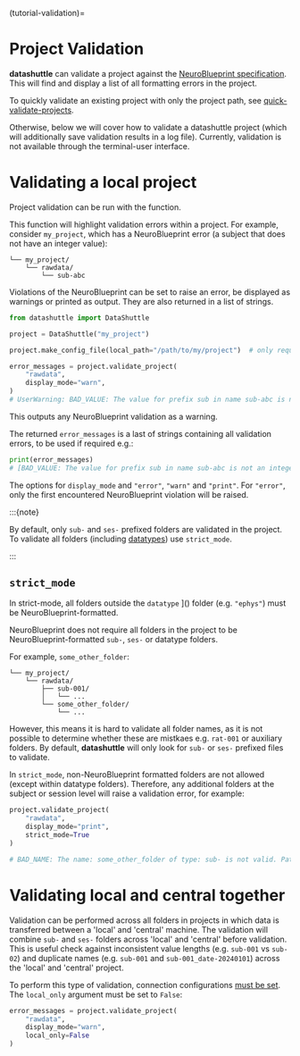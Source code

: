 (tutorial-validation)=

# Project Validation

**datashuttle** can validate a project against the
[NeuroBlueprint specification](https://neuroblueprint.neuroinformatics.dev/latest/specification.html).
This will find and display a list of all formatting errors in the project.

To quickly validate an existing project with only the project path, see [quick-validate-projects](how-to-validate-project).

Otherwise, below we will cover how to validate a datashuttle project (which will additionally save validation results in a log file).
Currently, validation is not available through the terminal-user interface.

# Validating a local project

Project validation can be run with the [](datashuttle.DataShuttle.validate_project) function.

This function will highlight validation errors within a project. For example, consider
``my_project``, which has a NeuroBlueprint error (a subject that does not have an integer value):

```shell
└── my_project/
    └── rawdata/
        └── sub-abc
```

Violations of the NeuroBlueprint can be set to raise an error, be displayed as warnings or printed as output.
They are also returned in a list of strings.

```python
from datashuttle import DataShuttle

project = DataShuttle("my_project")

project.make_config_file(local_path="/path/to/my/project")  # only required once, on initial project set up

error_messages = project.validate_project(
    "rawdata",
    display_mode="warn",
)
# UserWarning: BAD_VALUE: The value for prefix sub in name sub-abc is not an integer. Path: <path to folder>
```

This outputs any NeuroBlueprint validation as a warning.

The returned ``error_messages`` is a last of strings containing all validation errors, to be used if required e.g.:

```python
print(error_messages)
# [BAD_VALUE: The value for prefix sub in name sub-abc is not an integer. Path: <path to folder>]
```

The options for `display_mode` and ``"error"``, ``"warn"`` and ``"print"``.
For `"error"`, only the first  encountered NeuroBlueprint violation will be raised.

:::{note}

By default, only ``sub-`` and ``ses-`` prefixed folders are validated
in the project. To validate all folders (including
[datatypes](https://neuroblueprint.neuroinformatics.dev/latest/specification.html#datatype))
use ``strict_mode``.

:::


## ``strict_mode``

In strict-mode, all folders outside the
``datatype`` ]()
folder (e.g. ``"ephys"``) must be NeuroBlueprint-formatted.

NeuroBlueprint does not require all folders in the project to be NeuroBlueprint-formatted ``sub-``, ``ses-`` or
datatype folders.

For example, ``some_other_folder``:

```shell
└── my_project/
    └── rawdata/
        ├── sub-001/
        │   └── ...
        └── some_other_folder/
            └── ...
```

However, this means it is hard to validate all folder names, as it is not possible to determine whether
these are mistkaes e.g. ``rat-001`` or auxiliary folders. By default, **datashuttle** will only look for
``sub-`` or ``ses-`` prefixed files to validate.

In ``strict_mode``, non-NeuroBlueprint formatted folders are not allowed (except within datatype folders).
Therefore, any additional folders at the subject or session level will raise a validation error, for example:

```python
project.validate_project(
    "rawdata",
    display_mode="print",
    strict_mode=True
)

# BAD_NAME: The name: some_other_folder of type: sub- is not valid. Path: <path to folder>

```

# Validating local and central together

Validation can be performed across all folders in projects in which data is transferred
between a 'local' and 'central' machine. The validation will combine ``sub-`` and ``ses-``
folders across 'local' and 'central' before validation. This is useful check against inconsistent value lengths
(e.g. `sub-001` vs `sub-02`) and duplicate names (e.g. ``sub-001`` and ``sub-001_date-20240101``) across
the 'local' and 'central' project.

To perform this type of validation, connection configurations [must be set](make-a-full-project_target).
The ``local_only`` argument must be set to ``False``:

```python
error_messages = project.validate_project(
    "rawdata",
    display_mode="warn",
    local_only=False
)
```

